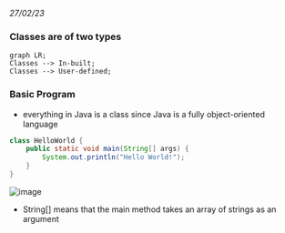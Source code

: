 *27/02/23*

### Classes are of two types 

```mermaid
graph LR;
Classes --> In-built;
Classes --> User-defined;
```

### Basic Program

- everything in Java is a class since Java is a fully object-oriented language

```java
class HelloWorld {
    public static void main(String[] args) {
        System.out.println("Hello World!");
    }
}
```

![image](https://user-images.githubusercontent.com/78267371/221768203-44466c38-7b8a-4b39-a0de-d625a928ad3d.png)

- String[] means that the main method takes an array of strings as an argument